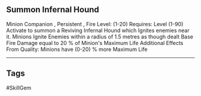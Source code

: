 ## Summon Infernal Hound
Minion
Companion , Persistent , Fire
Level: (1-20)
Requires: Level (1-90)
Activate to summon a Reviving Infernal Hound which Ignites enemies near it.
Minions Ignite Enemies within a radius of 1.5 metres as though dealt Base Fire Damage equal to 20 % of Minion's Maximum Life
Additional Effects From Quality:
Minions have (0-20) % more Maximum Life

---
## Tags
#SkillGem
